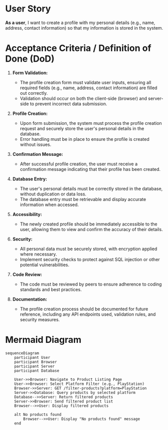 # User Story
**As a user**, I want to create a profile with my personal details (e.g., name, address, contact information) so that my information is stored in the system.

# Acceptance Criteria / Definition of Done (DoD)
1. **Form Validation:**
   - The profile creation form must validate user inputs, ensuring all required fields (e.g., name, address, contact information) are filled out correctly.
   - Validation should occur on both the client-side (browser) and server-side to prevent incorrect data submission.

2. **Profile Creation:**
   - Upon form submission, the system must process the profile creation request and securely store the user's personal details in the database.
   - Error handling must be in place to ensure the profile is created without issues.

3. **Confirmation Message:**
   - After successful profile creation, the user must receive a confirmation message indicating that their profile has been created.

4. **Database Entry:**
   - The user's personal details must be correctly stored in the database, without duplication or data loss.
   - The database entry must be retrievable and display accurate information when accessed.

5. **Accessibility:**
   - The newly created profile should be immediately accessible to the user, allowing them to view and confirm the accuracy of their details.

6. **Security:**
   - All personal data must be securely stored, with encryption applied where necessary.
   - Implement security checks to protect against SQL injection or other potential vulnerabilities.

7. **Code Review:**
   - The code must be reviewed by peers to ensure adherence to coding standards and best practices.

8. **Documentation:**
   - The profile creation process should be documented for future reference, including any API endpoints used, validation rules, and security measures.

# Mermaid Diagram

```mermaid
sequenceDiagram
    participant User
    participant Browser
    participant Server
    participant Database

    User->>Browser: Navigate to Product Listing Page
    User->>Browser: Select Platform Filter (e.g., PlayStation)
    Browser->>Server: GET /filter-products?platform=PlayStation
    Server->>Database: Query products by selected platform
    Database-->>Server: Return filtered products
    Server->>Browser: Send filtered product list
    Browser-->>User: Display filtered products

    alt No products found
        Browser-->>User: Display "No products found" message
    end

```